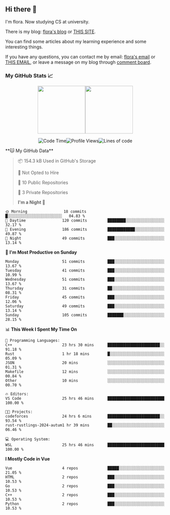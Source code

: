 ## Hi there 👋

I'm flora. Now studying CS at university.

There is my blog: [flora's blog](https://florae006.github.io/) or [THIS SITE](https://dodolalorc.cn/).

You can find some articles about my learning experience and some interesting things.

If you have any questions, you can contact me by email: [flora's email](mailto:chenflora124@gmail.com) or [THIS EMAIL](mailto:flora_chen2021@163.com), or leave a message on my blog through [comment board](https://florae006.github.io/comments/).

### My GitHub Stats 📈

<div style="display:flex;flex-direction:row;justify-content:center;">
  <img height="150" class="img" src="https://github-readme-stats.vercel.app/api?username=Florae006&count_private=true&show_icons=true&theme=graywhite&show_owner=true" />
  <img height="150" class="img" src="https://github-readme-stats.vercel.app/api/top-langs/?username=Florae006&layout=compact&theme=graywhite" />
</div>

<!--START_SECTION:waka-->
<div style="display:flex;flex-direction:row;justify-content:center;">

![Code Time](http://img.shields.io/badge/Code%20Time-327%20hrs%2028%20mins-blue)

![Profile Views](http://img.shields.io/badge/Profile%20Views-2-blue)

![Lines of code](https://img.shields.io/badge/From%20Hello%20World%20I%27ve%20Written-1.6%20million%20lines%20of%20code-blue)

</div>
**🐱 My GitHub Data**

> 📦 154.3 kB Used in GitHub's Storage
>
> 🚫 Not Opted to Hire
>
> 📜 10 Public Repositories
>
> 🔑 3 Private Repositories
>
> **I'm a Night 🦉**

```text
🌞 Morning                18 commits          █░░░░░░░░░░░░░░░░░░░░░░░░   04.83 %
🌆 Daytime                120 commits         ████████░░░░░░░░░░░░░░░░░   32.17 %
🌃 Evening                186 commits         ████████████░░░░░░░░░░░░░   49.87 %
🌙 Night                  49 commits          ███░░░░░░░░░░░░░░░░░░░░░░   13.14 %
```

📅 **I'm Most Productive on Sunday**

```text
Monday                   51 commits          ███░░░░░░░░░░░░░░░░░░░░░░   13.67 %
Tuesday                  41 commits          ███░░░░░░░░░░░░░░░░░░░░░░   10.99 %
Wednesday                51 commits          ███░░░░░░░░░░░░░░░░░░░░░░   13.67 %
Thursday                 31 commits          ██░░░░░░░░░░░░░░░░░░░░░░░   08.31 %
Friday                   45 commits          ███░░░░░░░░░░░░░░░░░░░░░░   12.06 %
Saturday                 49 commits          ███░░░░░░░░░░░░░░░░░░░░░░   13.14 %
Sunday                   105 commits         ███████░░░░░░░░░░░░░░░░░░   28.15 %
```

📊 **This Week I Spent My Time On**

```text
💬 Programming Languages:
C++                      23 hrs 30 mins      ███████████████████████░░   91.18 %
Rust                     1 hr 18 mins        █░░░░░░░░░░░░░░░░░░░░░░░░   05.09 %
JSON                     20 mins             ░░░░░░░░░░░░░░░░░░░░░░░░░   01.31 %
Makefile                 12 mins             ░░░░░░░░░░░░░░░░░░░░░░░░░   00.84 %
Other                    10 mins             ░░░░░░░░░░░░░░░░░░░░░░░░░   00.70 %

🔥 Editors:
VS Code                  25 hrs 46 mins      █████████████████████████   100.00 %

🐱‍💻 Projects:
codeforces               24 hrs 6 mins       ███████████████████████░░   93.54 %
rust-rustlings-2024-autum1 hr 39 mins        ██░░░░░░░░░░░░░░░░░░░░░░░   06.46 %

💻 Operating System:
WSL                      25 hrs 46 mins      █████████████████████████   100.00 %
```

**I Mostly Code in Vue**

```text
Vue                      4 repos             █████░░░░░░░░░░░░░░░░░░░░   21.05 %
HTML                     2 repos             ███░░░░░░░░░░░░░░░░░░░░░░   10.53 %
Go                       2 repos             ███░░░░░░░░░░░░░░░░░░░░░░   10.53 %
C++                      2 repos             ███░░░░░░░░░░░░░░░░░░░░░░   10.53 %
Python                   2 repos             ███░░░░░░░░░░░░░░░░░░░░░░   10.53 %
```

<!--END_SECTION:waka-->

<!--
**Florae006/Florae006** is a ✨ _special_ ✨ repository because its `README.md` (this file) appears on your GitHub profile.

Here are some ideas to get you started:

- 🔭 I’m currently working on ...
- 🌱 I’m currently learning ...
- 👯 I’m looking to collaborate on ...
- 🤔 I’m looking for help with ...
- 💬 Ask me about ...
- 📫 How to reach me: ...
- 😄 Pronouns: ...
- ⚡ Fun fact: ...
  -->
